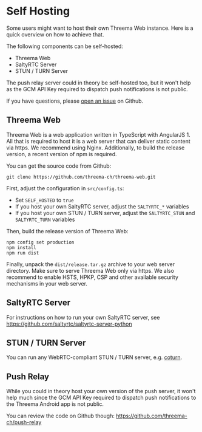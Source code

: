 # Self Hosting

Some users might want to host their own Threema Web instance. Here is a quick
overview on how to achieve that.

The following components can be self-hosted:

- Threema Web
- SaltyRTC Server
- STUN / TURN Server

The push relay server could in theory be self-hosted too, but it won't help as
the GCM API Key required to dispatch push notifications is not public.

If you have questions, please [open an
issue](https://github.com/threema-ch/threema-web/issues) on Github.

## Threema Web

Threema Web is a web application written in TypeScript with AngularJS 1. All
that is required to host it is a web server that can deliver static content via
https. We recommend using Nginx. Additionally, to build the release version, a
recent version of npm is required.

You can get the source code from Github:

    git clone https://github.com/threema-ch/threema-web.git

First, adjust the configuration in `src/config.ts`:

- Set `SELF_HOSTED` to `true`
- If you host your own SaltyRTC server, adjust the `SALTYRTC_*` variables
- If you host your own STUN / TURN server, adjust the `SALTYRTC_STUN` and
  `SALTYRTC_TURN` variables

Then, build the release version of Threema Web:

    npm config set production
    npm install
    npm run dist

Finally, unpack the `dist/release.tar.gz` archive to your web server directory.
Make sure to serve Threema Web only via https. We also recommend to enable
HSTS, HPKP, CSP and other available security mechanisms in your web server.

## SaltyRTC Server

For instructions on how to run your own SaltyRTC server, see
https://github.com/saltyrtc/saltyrtc-server-python

## STUN / TURN Server

You can run any WebRTC-compliant STUN / TURN server, e.g.
[coturn](https://coturn.github.io).

## Push Relay

While you could in theory host your own version of the push server, it won't
help much since the GCM API Key required to dispatch push notifications to the
Threema Android app is not public.

You can review the code on Github though: https://github.com/threema-ch/push-relay
